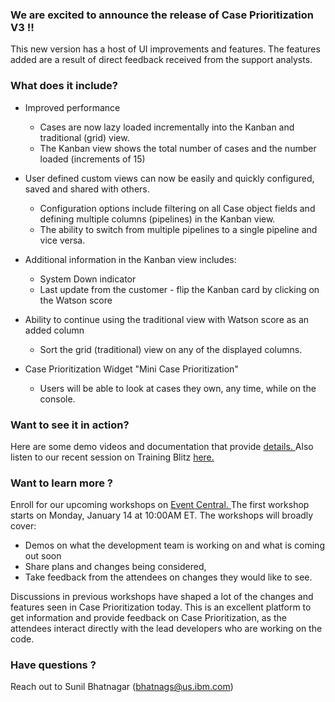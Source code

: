 ### We are excited to announce the release of Case Prioritization V3 !! 
This new version has a host of UI improvements and features. The features added are a result of direct feedback received from the support analysts. 

### What does it include?

-  Improved performance 
    *  Cases are now lazy loaded incrementally into the Kanban and traditional (grid) view. 
    *  The Kanban view shows the total number of cases and the number loaded (increments of 15) 

-  User defined custom views can now be easily and quickly configured, saved and shared with others.
    *  Configuration options include filtering on all Case object fields and defining multiple columns (pipelines) in the Kanban view. 
    *  The ability to switch from multiple pipelines to a single pipeline and vice versa. 
                
-  Additional information in the Kanban view includes:
    *  System Down indicator
    *  Last update from the customer - flip the Kanban card by clicking on the Watson score

-  Ability to continue using the traditional view with Watson score as an added column
    *  Sort the grid (traditional) view on any of the displayed columns. 

-  Case Prioritization Widget "Mini Case Prioritization"  
    *  Users will be able to look at cases they own, any time, while on the console. 
               
### Want to see it in action? 
Here are some demo videos and documentation that provide <a href="https://pages.github.ibm.com/dba-support/DBA-Education/#/DBA-Education/wis/wtwon/cpv3/cpversion3 " target="_blank">details. </a> 
Also listen to our recent session on Training Blitz <a href="https://ibm.box.com/s/3aofvc027ybivfuvxtwk05fubzqdkqcu" target="_blank">here. </a>   

### Want to learn more ?  
Enroll for our upcoming workshops on <a href="https://ec.w3bmix.ibm.com/event.html?id=677AF7B674D9D6D185258321006471D4" target="_blank">Event Central. </a> The first workshop starts on Monday, January 14 at 10:00AM ET. 
The workshops will broadly cover: 

*  Demos on what the development team is working on and what is coming out soon
*  Share plans and changes being considered,
*  Take feedback from the attendees on changes they would like to see. 

Discussions in previous workshops have shaped a lot of the changes and features seen in Case Prioritization today. This is an excellent platform to get information and provide feedback on Case Prioritization, as the attendees interact directly with the lead developers who are working on the code. 


### Have questions ?
Reach out to Sunil Bhatnagar (bhatnags@us.ibm.com)


